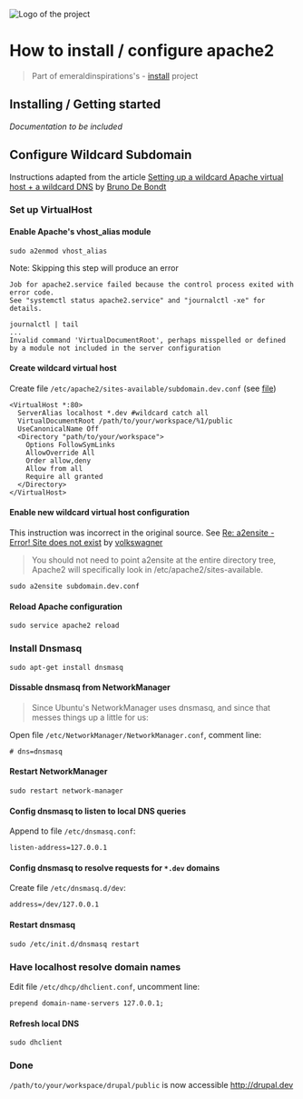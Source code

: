 ![Logo of the project](http://vps56132.vps.ovh.ca/logo.gitHub.png)

# How to install / configure apache2
> Part of emeraldinspirations's - [install](https://github.com/emeraldinspirations/install)
 project

## Installing / Getting started

*Documentation to be included*

## Configure Wildcard Subdomain

Instructions adapted from the article [Setting up a wildcard Apache virtual host + a wildcard DNS](http://brunodbo.ca/blog/2013/04/26/setting-up-wildcard-apache-virtual-host-wildcard-dns) by [Bruno De Bondt](http://brunodbo.ca/)

### Set up VirtualHost

#### Enable Apache's vhost_alias module

```shell
sudo a2enmod vhost_alias
```

Note: Skipping this step will produce an error

```
Job for apache2.service failed because the control process exited with error code.
See "systemctl status apache2.service" and "journalctl -xe" for details.

journalctl | tail
...
Invalid command 'VirtualDocumentRoot', perhaps misspelled or defined by a module not included in the server configuration
```

#### Create wildcard virtual host
Create file `/etc/apache2/sites-available/subdomain.dev.conf` (see [file](subdomain.dev.conf))
```apacheconf
<VirtualHost *:80>
  ServerAlias localhost *.dev #wildcard catch all
  VirtualDocumentRoot /path/to/your/workspace/%1/public
  UseCanonicalName Off
  <Directory "path/to/your/workspace">
    Options FollowSymLinks
    AllowOverride All
    Order allow,deny
    Allow from all
    Require all granted
  </Directory>
</VirtualHost>
```

#### Enable new wildcard virtual host configuration
This instruction was incorrect in the original source.  See [Re: a2ensite - Error! Site does not exist](https://ubuntuforums.org/showthread.php?t=2100563&s=e12377e2f2a2f4dd7cbf08b028b8068d&p=12433955#post12433955) by [volkswagner](https://ubuntuforums.org/member.php?u=288711)

> You should not need to point a2ensite at the entire directory tree, Apache2 will specifically look in /etc/apache2/sites-available.

```shell
sudo a2ensite subdomain.dev.conf
```

#### Reload Apache configuration
```shell
sudo service apache2 reload
```

### Install Dnsmasq

```shell
sudo apt-get install dnsmasq
```

#### Dissable dnsmasq from NetworkManager
> Since Ubuntu's NetworkManager uses dnsmasq, and since that messes things up a little for us:

Open file `/etc/NetworkManager/NetworkManager.conf`, comment line:
```
# dns=dnsmasq
```

#### Restart NetworkManager
```shell
sudo restart network-manager
```

#### Config dnsmasq to listen to local DNS queries

Append to file `/etc/dnsmasq.conf`:
```
listen-address=127.0.0.1
```

#### Config dnsmasq to resolve requests for `*.dev` domains

Create file `/etc/dnsmasq.d/dev`:
```
address=/dev/127.0.0.1
```

#### Restart dnsmasq
```shell
sudo /etc/init.d/dnsmasq restart
```

### Have localhost resolve domain names

Edit file `/etc/dhcp/dhclient.conf`, uncomment line:
```
prepend domain-name-servers 127.0.0.1;
```

#### Refresh local DNS
```shell
sudo dhclient
```

### Done

`/path/to/your/workspace/drupal/public` is now accessible http://drupal.dev
